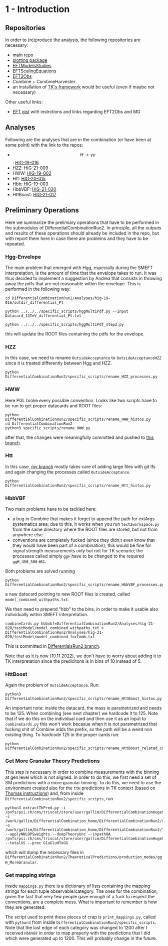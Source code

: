 # 1 - Introduction


## Repositories

In order to (re)produce the analysis, the following repositories are necessary:

- [main repo](https://gitlab.cern.ch/magalli/differentialcombinationrun2-2)
- [plotting package](https://github.com/maxgalli/DifferentialCombinationPostProcess)
- [EFTModelsStudies](https://github.com/maxgalli/EFTModelsStudies)
- [EFTScalingEquations](https://github.com/maxgalli/EFTScalingEquations/tree/differentials_220506)
- [EFT2Obs](https://github.com/maxgalli/EFT2Obs/tree/Run2Legacy_WithOtherChannels2)
- Combine + CombineHarvester
- an installation of [TK's framework](https://github.com/tklijnsma/differentialCombination2017) would be useful (even if maybe not necessary)

Other useful links:

- [EFT gist](https://gist.github.com/maxgalli/7407c634d7d5fa2ab5043ee0e434ba7c) with instrctions and links regarding EFT2Obs and MG

## Analyses

Following are the analyses that are in the combination (or have been at some point) with the link to the repos:

- $$H \rightarrow \gamma \gamma$$: [HIG-19-016](https://gitlab.cern.ch/magalli/hig-19-016/-/tree/for_combination)
- HZZ: [HIG-21-009](https://gitlab.cern.ch/magalli/hig-21-009/-/tree/Run2Combination)
- HWW: [HIG-19-002](https://gitlab.cern.ch/magalli/hig-19-002/-/tree/Run2Combination)
- Htt: [HIG-20-015](https://gitlab.cern.ch/magalli/hig-20-015/-/tree/Run2Combination_renamed_correctnames)
- Hbb: [HIG-19-003](https://gitlab.cern.ch/magalli/hig-19-003)
- HbbVBF: [HIG-21-020](https://gitlab.cern.ch/magalli/hig-21-020/-/tree/DifferentialsRun2)
- HttBoost: [HIG-21-017](https://gitlab.cern.ch/magalli/hig-21-017/-/tree/DifferentialsRun2)

## Preliminary Operations

Here we summarize the prelimiary operations that have to be performed in the submodules of DifferentialCombinationRun2. In principle, all the outputs and results of these operations should already be included in the repo, but with report them here in case there are problems and they have to be repeated.

### Hgg-Envelope
The main problem that emerged with Hgg, especially during the SMEFT interpretation, is the amount of time that the envelope takes to run. It was thus decided to implement a suggestion by Andrea that consists in throwing away the pdfs that are not reasonable within the envelope. This is performed in the following way:

```
cd DifferentialCombinationRun2/Analyses/hig-19-016/outdir_differential_Pt

python ../../../specific_scripts/hggMultiPdf.py --input Datacard_13TeV_differential_Pt.txt

python ../../../specific_scripts/hggMultiPdf_step2.py
``` 

this will update the ROOT files containing the pdfs for the envelope.

### HZZ

In this case, we need to rename ```OutsideAcceptance``` to ```OutsideAcceptanceHZZ``` since it is treated differently between Hgg and HZZ.

```
python DifferentialCombinationRun2/specific_scripts/rename_HZZ_processes.py
```

### HWW

Here PGL broke every possible convention. Looks like two scripts have to be run to get proper datacards and ROOT files:

```
python DifferentialCombinationRun2/specific_scripts/rename_HWW_histos.py
cd DifferentialCombinationRun2
python3 specific_scripts/rename_HWW.py
```

after that, the changes were meaningfully committed and pushed to [this branch](https://gitlab.cern.ch/magalli/hig-19-002/-/tree/Run2Combination).

### Htt

In this case, [my branch](https://gitlab.cern.ch/magalli/hig-20-015/-/tree/Run2Combination_renamed_correctnames) mostly takes care of adding large files with git lfs and again changing the processes called ```OutsideAcceptance```.
```
python DifferentialCombinationRun2/specific_scripts/rename_Htt_histos.py
```

### HbbVBF
Two main problems have to be tackled here:
- a bug in Combine that makes it forget to append the path for extArgs systematics area; due to this, it works when you run ```text2workspace.py``` from the same directory where the ROOT files are stored, but not from anywhere else
- conventions are completely fucked (since they didn;t even know that they would have been part of a combination); this would be fine for signal strength measurements only but not for TK scenario; the processes called simply ```ggF``` have to be changed to the required ```ggH_450_500``` etc.

Both problems are solved running
```
python DifferentialCombinationRun2/specific_scripts/rename_HbbVBF_processes.py
```
a new datacard pointing to new ROOT files is created, called ```model_combined_withpaths.txt```.

We then need to prepend "hbb" to the bins, in order to make it usable also individually within SMEFT interpretation.

```
combineCards.py hbbvbf=DifferentialCombinationRun2/Analyses/hig-21-020/testModel/model_combined_withpaths.txt > DifferentialCombinationRun2/Analyses/hig-21-020/testModel/model_combined_forComb.txt
```

This is committed in [DifferentialsRun2 branch](https://gitlab.cern.ch/magalli/hig-21-020/-/tree/DifferentialsRun2).

Note that as it is now (10.11.2022), we don't have to worry about adding it to TK interpretation since the predicitons is in bins of 10 instead of 5.

### HttBoost
Again the problem of ```OutsideAcceptance```. Run:
```
python3 DifferentialCombinationRun2/specific_scripts/rename_HttBoost_histos.py
```

An important note: inside the datacard, the mass is parametrized and needs to be 125. When combining (see next chapter) we hardcode it to 125. Note that if we do this on the individual card and then use it as an input to ```combineCards.py``` this won't work becasue when it is not parametrized that fucking shit of Combine adds the prefix, so the path will be a weird non existing thing.
To hardcode 125 in the proper cards run:
```
python DifferentialCombinationRun2/specific_scripts/rename_HttBoost_related_cards.py
```

### Get More Granular Theory Predictions

This step is necessary in order to combine measurements with the binning at gen level which is not aligned. In order to do this, we first need a set of SM predictions with a more granular binning. To do this, we need to use the environment created also for the ```ttH``` predictions in TK context (based on [Thomas instructions](https://gist.github.com/threiten/2c4a10df9be5e5c5938717a3d33cf9bd#extracting-theoretical-predictions)) and, from inside ```DifferentialCombinationRun2/specific_scripts```, run 
```
python3 extractThPred.py -i /pnfs/psi.ch/cms/trivcat/store/user/gallim/DifferentialCombinationHugeSamples/dev_differential_fPA_SFsysT_signal_IA_18 -c /work/gallim/DifferentialCombination_home/DifferentialCombinationRun2/specific_scripts/splitConfig_Pt_2018_MoreGranular.yml -o /work/gallim/DifferentialCombination_home/DifferentialCombinationRun2/TheoreticalPredictions/production_modes/ggH_MoreGranular/theoryPred_Pt_2018_ggHMoreGranular.all --applyNNLOPSweights --dumpTheoryUnc --inpathOA /pnfs/psi.ch/cms/trivcat/store/user/gallim/DifferentialCombinationHugeSamples/dev_differential_fPA_SFsysT_signal_OA_18 --totalXS --proc GluGluHToGG
```
which will dump the necessary files in ```DifferentialCombinationRun2/TheoreticalPredictions/production_modes/ggH_MoreGranular```.

### Get mapping strings

Inside ```mappings.py``` there is a dictionary of lists containing the mapping strings for each tuple observable/category. The ones for the combination, given the fact that very few people gave enough of a fuck to respect the conventions, are a complete mess. What is important to remember is how they are generated.

The script used to print these pieces of crap is ```print_mappings.py```, called with ```python3``` from inside ```DifferentialCombinationRun2/specific_scripts```. Note that the last edge of each category was changed to 1200 after I received ```HbbVBF``` in order to map properly with the predictions that I did which were generated up to 1200. This will probably change in the future.